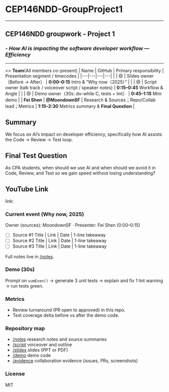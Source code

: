 # **CEP146NDD-GroupProject1**

---
## CEP146NDD groupwork - Project 1 
### - *How AI is impacting the software developer workflow — Efficiency*

---
<>
**Team**(All members co-present)
| Name | GitHub | Primary responsibility | Presentation segment / timecodes |
|---|---|---|---|
| <Name A> | @<idA> | Slides owner（Before → After） | **0:00–0:15** Intro & “Why now（2025）” |
| <Name B> | @<idB> | Script owner (talk track / voiceover script / speaker notes) | **0:15–0:45** Workflow & Angle |
| <Name C> | @<idC> | Demo owner（30s: do-while C, tests + lint） | **0:45–1:15** Mini demo |
| **Fei Shen** | **@MoondownSF** | Research & Sources；Repo/Collab lead；Metrics | **1:15–2:30** Metrics summary & **Final Question** |

## Summary
We focus on AI’s impact on developer efficiency, specifically how AI assists the Code → Review → Test loop.

## Final Test Question
As CPA students, when should we use AI and when should we avoid it in Code, Review, and Test so we gain speed without losing understanding?

## YouTube Link
link:

### Current event (Why now, 2025)
Owner (sources): MoondownSF · Presenter: Fei Shen (0:00–0:15)

- [ ] Source #1 Title | Link | Date | 1-line takeaway
- [ ] Source #2 Title | Link | Date | 1-line takeaway
- [ ] Source #3 Title | Link | Date | 1-line takeaway

Full notes live in [/notes](./notes).

### Demo (30s)
Prompt on `sumEven()` → generate 3 unit tests → explain and fix 1 lint warning → run tests green.

### Metrics
- Review turnaround (PR open to approved) in this repo.
- Test coverage delta before vs after the demo code.


### Repository map
- [/notes](./notes) research notes and source summaries  
- [/script](./script) voiceover and outline  
- [/slides](./slides) slides (PPT or PDF)  
- [/demo](./demo) demo code  
- [/evidence](./evidence) collaboration evidence (issues, PRs, screenshots)

### License
MIT
